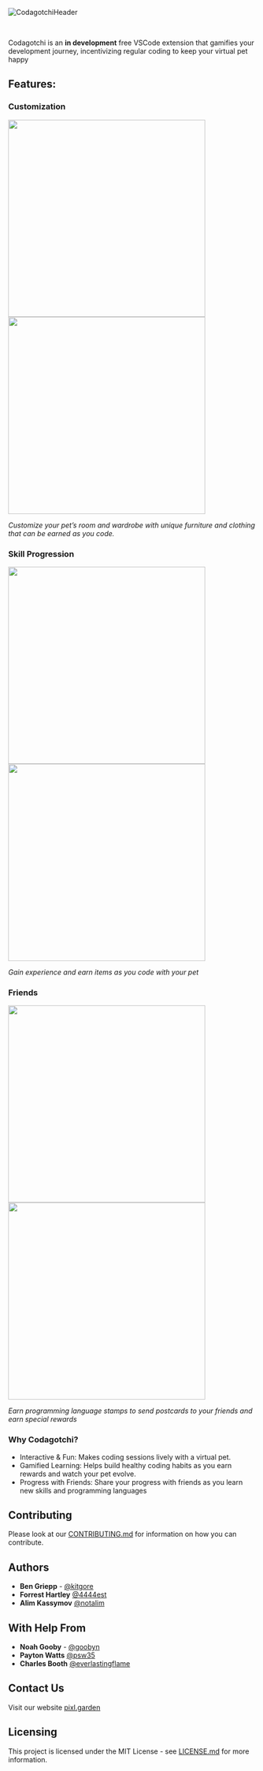 ![CodagotchiHeader](https://github.com/user-attachments/assets/a8dd7805-0a31-4431-84a3-87c110fc99ea)

<br/>

Codagotchi is an **in development** free VSCode extension that gamifies your development journey, incentivizing regular coding to keep your virtual pet happy

## Features:

### Customization
<img src="https://github.com/user-attachments/assets/e26b4062-03fc-4622-997d-6e8913842d60" width="400" height="400"> 
<img src="https://github.com/user-attachments/assets/6369cf66-dd08-447c-8cd3-c5f2079a3891" width="400" height="400"> 

*Customize your pet’s room and wardrobe with unique furniture and clothing that can be earned as you code.*

### Skill Progression
<img src="https://github.com/user-attachments/assets/407be3e9-32ef-4314-8f42-93c5d3099dd2" width="400" height="400"> 
<img src="https://github.com/user-attachments/assets/2e47dec4-a243-4abf-bdc7-b5287e32b156" width="400" height="400"> 

*Gain experience and earn items as you code with your pet*

### Friends
<img src="https://github.com/user-attachments/assets/8c36347c-a6a5-4e54-b904-0b894e22ba02" width="400" height="400"> 
<img src="https://github.com/user-attachments/assets/0fd02271-bee7-4401-b4d2-8a379fffb322" width="400" height="400"> 

*Earn programming language stamps to send postcards to your friends and earn special rewards*


### Why Codagotchi?
* Interactive & Fun: Makes coding sessions lively with a virtual pet.
* Gamified Learning: Helps build healthy coding habits as you earn rewards and watch your pet evolve.
* Progress with Friends: Share your progress with friends as you learn new skills and programming languages


## Contributing
Please look at our [CONTRIBUTING.md](CONTRIBUTING.md) for information on how you can contribute.

## Authors
* **Ben Griepp** - [@kitgore](https://github.com/kitgore/)
* **Forrest Hartley** [@4444est](https://github.com/4444est/)
* **Alim Kassymov** [@notalim](https://github.com/notalim/)

## With Help From
* **Noah Gooby** - [@goobyn](https://github.com/goobyn)
* **Payton Watts** [@psw35](https://github.com/psw35)
* **Charles Booth** [@everlastingflame](https://github.com/everlastingflame)

## Contact Us
Visit our website [pixl.garden](https://pixl.garden/)


## Licensing
This project is licensed under the MIT License - see [LICENSE.md](LICENSE.md) for more information.

